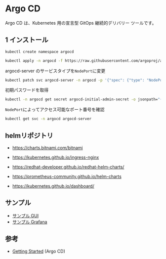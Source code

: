 # Argo CD

Argo CD は、Kubernetes 用の宣言型 GitOps 継続的デリバリー ツールです。

## 1 インストール

```bash
kubectl create namespace argocd
```

```bash
kubectl apply -n argocd -f https://raw.githubusercontent.com/argoproj/argo-cd/stable/manifests/install.yaml
```

argocd-server のサービスタイプを`NodePort`に変更

```bash
kubectl patch svc argocd-server -n argocd -p '{"spec": {"type": "NodePort"}}'
```

初期パスワードを取得

```bash
kubectl -n argocd get secret argocd-initial-admin-secret -o jsonpath="{.data.password}" | base64 -d; echo
```

`NodePort`によってアクセス可能なポート番号を確認

```bash
kubectl get svc -n argocd argocd-server
```

## helmリポジトリ

- https://charts.bitnami.com/bitnami

- https://kubernetes.github.io/ingress-nginx

- https://redhat-developer.github.io/redhat-helm-charts/

- https://prometheus-community.github.io/helm-charts

- https://kubernetes.github.io/dashboard/

## サンプル

- [サンプル GUI](https://cd.apps.argoproj.io/)
- [サンプル Grafana](https://grafana.apps.argoproj.io/)

## 参考

- [Getting Started](https://argo-cd.readthedocs.io/en/stable/getting_started/) (Argo CD)
